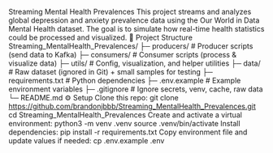 Streaming Mental Health Prevalences
This project streams and analyzes global depression and anxiety prevalence data using the Our World in Data Mental Health dataset.
The goal is to simulate how real-time health statistics could be processed and visualized.
📂 Project Structure
Streaming_MentalHealth_Prevalences/
├─ producers/        # Producer scripts (send data to Kafka)
├─ consumers/        # Consumer scripts (process & visualize data)
├─ utils/            # Config, visualization, and helper utilities
├─ data/             # Raw dataset (ignored in Git) + small samples for testing
├─ requirements.txt  # Python dependencies
├─ .env.example      # Example environment variables
├─ .gitignore        # Ignore secrets, venv, cache, raw data
└─ README.md
⚙️ Setup
Clone this repo:
git clone https://github.com/brandonjbbb/Streaming_MentalHealth_Prevalences.git
cd Streaming_MentalHealth_Prevalences
Create and activate a virtual environment:
python3 -m venv .venv
source .venv/bin/activate
Install dependencies:
pip install -r requirements.txt
Copy environment file and update values if needed:
cp .env.example .env